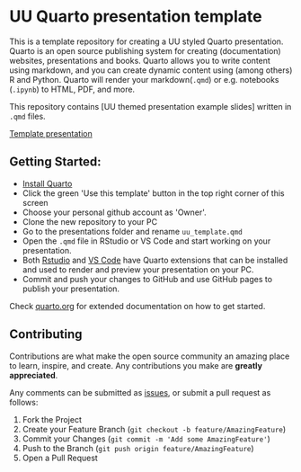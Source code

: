 # UU Quarto presentation template

This is a template repository for creating a UU styled Quarto presentation. Quarto is an open source publishing system for creating (documentation) websites, presentations and books. Quarto allows you to write content using markdown, and you can create dynamic content using (among others) R and Python. Quarto will render your markdown(`.qmd`) or e.g. notebooks (`.ipynb`) to HTML, PDF, and more. 

This repository contains [UU themed presentation example slides] written in `.qmd` files.

[Template presentation](https://utrechtuniversity.github.io/uu-quarto-presentation-template/R/uu_template.html)

## Getting Started:

- [Install Quarto](https://quarto.org/docs/get-started/)
- Click the green 'Use this template' button in the top right corner of this screen
- Choose your personal github account as 'Owner'.
- Clone the new repository to your PC
- Go to the presentations folder and rename `uu_template.qmd`
- Open the `.qmd` file in RStudio or VS Code and start working on your presentation. 
- Both [Rstudio](https://quarto.org/docs/get-started/hello/rstudio.html) and [VS Code](https://quarto.org/docs/get-started/hello/vscode.html) have Quarto extensions that can be installed and used to render and preview your presentation on your PC.
- Commit and push your changes to GitHub and use GitHub pages to publish your presentation.

Check [quarto.org](https://quarto.org/) for extended documentation on how to get started.

<!-- CONTRIBUTING -->
## Contributing

Contributions are what make the open source community an amazing place to learn, inspire, and create. Any contributions you make are **greatly appreciated**.

Any comments can be submitted as [issues](https://github.com/UtrechtUniversity/uu-quarto-presentation-template/issues/new/choose), or submit a pull request as follows:

1. Fork the Project
2. Create your Feature Branch (`git checkout -b feature/AmazingFeature`)
3. Commit your Changes (`git commit -m 'Add some AmazingFeature'`)
4. Push to the Branch (`git push origin feature/AmazingFeature`)
5. Open a Pull Request

